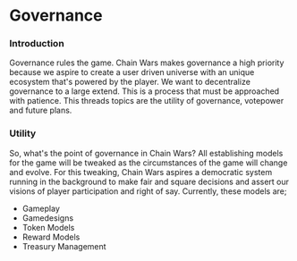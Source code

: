 # Governance

### Introduction

Governance rules the game. Chain Wars makes governance a high priority because we aspire to create a user driven universe with an unique ecosystem that's powered by the player. We want to decentralize governance to a large extend. This is a process that must be approached with patience. This threads topics are the utility of governance, votepower and future plans.

### Utility

So, what's the point of governance in Chain Wars? All establishing models for the game will be tweaked as the circumstances of the game will change and evolve. For this tweaking, Chain Wars aspires a democratic system running in the background to make fair and square decisions and assert our visions of player participation and right of say. Currently, these models are;

* Gameplay
* Gamedesigns
* Token Models
* Reward Models
* Treasury Management





